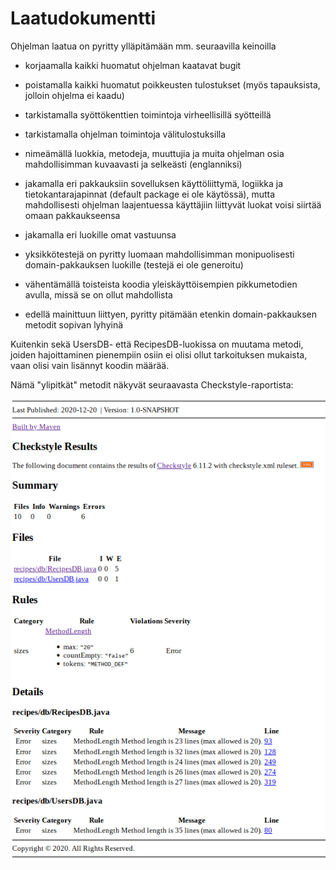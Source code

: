 # Laatudokumentti

Ohjelman laatua on pyritty ylläpitämään mm. seuraavilla keinoilla

* korjaamalla kaikki huomatut ohjelman kaatavat bugit

* poistamalla kaikki huomatut poikkeusten tulostukset (myös tapauksista, jolloin ohjelma ei kaadu)

* tarkistamalla syöttökenttien toimintoja virheellisillä syötteillä

* tarkistamalla ohjelman toimintoja välitulostuksilla

* nimeämällä luokkia, metodeja, muuttujia ja muita ohjelman osia mahdollisimman kuvaavasti ja selkeästi (englanniksi)

* jakamalla eri pakkauksiin sovelluksen käyttöliittymä, logiikka ja tietokantarajapinnat (default package ei ole käytössä), mutta mahdollisesti ohjelman laajentuessa käyttäjiin liittyvät luokat voisi siirtää omaan pakkaukseensa

* jakamalla eri luokille omat vastuunsa

* yksikkötestejä on pyritty luomaan mahdollisimman monipuolisesti domain-pakkauksen luokille (testejä ei ole generoitu)

* vähentämällä toisteista koodia yleiskäyttöisempien pikkumetodien avulla, missä se on ollut mahdollista 

* edellä mainittuun liittyen, pyritty pitämään etenkin domain-pakkauksen metodit sopivan lyhyinä


Kuitenkin sekä UsersDB- että RecipesDB-luokissa on muutama metodi, joiden hajoittaminen
pienempiin osiin ei olisi ollut tarkoituksen mukaista, vaan olisi vain lisännyt koodin määrää.

Nämä "ylipitkät" metodit näkyvät seuraavasta Checkstyle-raportista:

<img src="https://github.com/a-bzzzz/ot-harjoitustyo/blob/master/dokumentaatio/laatu/CheckstyleResults.png" width="600">



